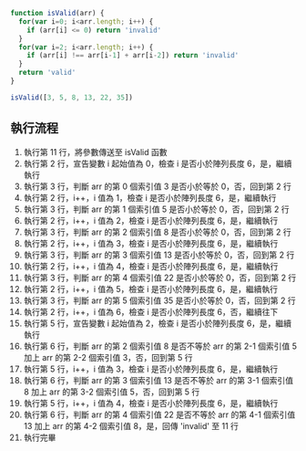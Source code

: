 ``` js
function isValid(arr) {
  for(var i=0; i<arr.length; i++) {
    if (arr[i] <= 0) return 'invalid'
  }
  for(var i=2; i<arr.length; i++) {
    if (arr[i] !== arr[i-1] + arr[i-2]) return 'invalid'
  }
  return 'valid'
}

isValid([3, 5, 8, 13, 22, 35])
```

## 執行流程
1. 執行第 11 行，將參數傳送至 isValid 函數
2. 執行第 2 行，宣告變數 i 起始值為 0，檢查 i 是否小於陣列長度 6，是，繼續執行
3. 執行第 3 行，判斷 arr 的第 0 個索引值 3 是否小於等於 0，否，回到第 2 行
4. 執行第 2 行，i++，i 值為 1，檢查 i 是否小於陣列長度 6，是，繼續執行
5. 執行第 3 行，判斷 arr 的第 1 個索引值 5 是否小於等於 0，否，回到第 2 行
6. 執行第 2 行，i++，i 值為 2，檢查 i 是否小於陣列長度 6，是，繼續執行
7. 執行第 3 行，判斷 arr 的第 2 個索引值 8 是否小於等於 0，否，回到第 2 行
8. 執行第 2 行，i++，i 值為 3，檢查 i 是否小於陣列長度 6，是，繼續執行
9. 執行第 3 行，判斷 arr 的第 3 個索引值 13 是否小於等於 0，否，回到第 2 行
10. 執行第 2 行，i++，i 值為 4，檢查 i 是否小於陣列長度 6，是，繼續執行
11. 執行第 3 行，判斷 arr 的第 4 個索引值 22 是否小於等於 0，否，回到第 2 行
12. 執行第 2 行，i++，i 值為 5，檢查 i 是否小於陣列長度 6，是，繼續執行
13. 執行第 3 行，判斷 arr 的第 5 個索引值 35 是否小於等於 0，否，回到第 2 行
14. 執行第 2 行，i++，i 值為 6，檢查 i 是否小於陣列長度 6，否，繼續往下
15. 執行第 5 行，宣告變數 i 起始值為 2，檢查 i 是否小於陣列長度 6，是，繼續執行
16. 執行第 6 行，判斷 arr 的第 2 個索引值 8 是否不等於 arr 的第 2-1 個索引值 5 加上 arr 的第 2-2 個索引值 3，否，回到第 5 行
17. 執行第 5 行，i++，i 值為 3，檢查 i 是否小於陣列長度 6，是，繼續執行
18. 執行第 6 行，判斷 arr 的第 3 個索引值 13 是否不等於 arr 的第 3-1 個索引值 8 加上 arr 的第 3-2 個索引值 5，否，回到第 5 行
19. 執行第 5 行，i++，i 值為 4，檢查 i 是否小於陣列長度 6，是，繼續執行
20. 執行第 6 行，判斷 arr 的第 4 個索引值 22 是否不等於 arr 的第 4-1 個索引值 13 加上 arr 的第 4-2 個索引值 8，是，回傳 'invalid' 至 11 行
21. 執行完畢